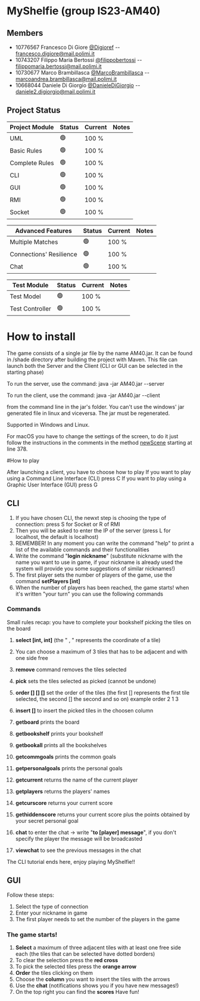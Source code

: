 # MyShelfie (group IS23-AM40)
## Members 
- 10776567 Francesco Di Giore [@Digioref](https://github.com/Digioref) -- 
  francesco.digiore@mail.polimi.it
- 10743207 Filippo Maria Bertossi [@filippobertossi](https://github.com/filippobertossi) -- 
  filippomaria.bertossi@mail.polimi.it
- 10730677 Marco Brambillasca [@MarcoBrambillasca](https://github.com/MarcoBrambillasca) -- 
  marcoandrea.brambillasca@mail.polimi.it
- 10668044 Daniele Di Giorgio [@DanieleDiGiorgio](https://github.com/DanieleDiGiorgio) -- 
  daniele2.digiorgio@mail.polimi.it

## Project Status

| Project Module | Status | Current | Notes |
| -------------- | ------ | ------- | ------- |
| UML | 🟢 | 100 % |
| Basic Rules | 🟢 | 100 % |
| Complete Rules | 🟢 | 100 % |
| CLI | 🟢 | 100 % |
| GUI | 🟢 | 100 % |
| RMI | 🟢 | 100 % |
| Socket | 🟢 | 100 % |

| Advanced Features | Status | Current | Notes |
| -------------- | ------ | ------- | ------- |
| Multiple Matches | 🟢 | 100 % |
| Connections' Resilience | 🟢 | 100 % |
| Chat | 🟢 | 100 % |

| Test Module | Status | Current | Notes |
| -------------- | ------ | ------- | ------- |
| Test Model | 🟢 | 100 % |
| Test Controller | 🟢 | 100 % |

# How to install

The game consists of a single jar file by the name AM40.jar. It can be found in /shade directory after building the project with Maven.
This file can launch both the Server and the Client (CLI or GUI can be selected in the starting phase)

To run the server, use the command:
java -jar AM40.jar --server

To run the client, use the command:
java -jar AM40.jar --client

from the command line in the jar's folder. 
You can't use the windows' jar generated file in linux and viceversa. The jar must be regenerated.

Supported in Windows and Linux.

For macOS you have to change the settings of the screen, to do it just follow the instructions in the comments in the method [newScene](https://github.com/Digioref/IS23-AM40/blob/main/src/main/java/it/polimi/ingsw/am40/GUI/Viewer.java) starting at line 378.


#How to play

After launching a client, you have to choose how to play
If you want to play using a Command Line Interface (CLI) press C
If you want to play using a Graphic User Interface (GUI) press G

## CLI
1. If you have chosen CLI, the newxt step is chooing the type of connection: press S for Socket or R of RMI
2. Then you will be asked to enter the IP of the server (press L for localhost, the default is localhost)
3. REMEMBER! In any moment you can write the command "help" to print a list of the available commands and their functionalities
4. Write the command "**login nickname**" (substitute nickname with the name you want to use in game, if your nickname is already used the system will provide you some suggestions of similar nicknames!)
5. The first player sets the number of players of the game, use the command **setPlayers [int]**
6. When the number of players has been reached, the game starts! when it's written "your turn" you can use the following commands

### Commands
Small rules recap: you have to complete your bookshelf picking the tiles on the board
1. **select [int, int]** (the " , " represents the coordinate of a tile)
2. You can choose a maximum of 3 tiles that has to be adjacent and with one side free
3. **remove** command removes the tiles selected
4. **pick** sets the tiles selected as picked (cannot be undone)
5. **order [] [] []** set the order of the tiles (the first [] represents the first tile selected, the second [] the second and so on) example order 2 1 3
6. **insert []** to insert the picked tiles in the choosen column 

6. **getboard** prints the board
7. **getbookshelf** prints your bookshelf
8. **getbookall** prints all the bookshelves

9. **getcommgoals** prints the common goals
10. **getpersonalgoals** prints the personal goals

11. **getcurrent** returns the name of the current player
12. **getplayers** returns the players' names

13. **getcurscore** returns your current score
14. **gethiddenscore** returns your current score plus the points obtained by your secret personal goal

15. **chat** to enter the chat -> write "**to [player] message**", if you don't specify the player the message will be broadcasted
16. **viewchat** to see the previous messages in the chat

The CLI tutorial ends here, enjoy playing MyShelfie!!

## GUI
Follow these steps:

1. Select the type of connection
2. Enter your nickname in game
3. The first player needs to set the number of the players in the game

   
### The game starts!

1. **Select** a maximum of three adjacent tiles with at least one free side each (the tiles that can be selected have dotted borders)
2. To clear the selection press the **red cross**
3. To pick the selected tiles press the **orange arrow**
4. **Order** the tiles clicking on them
5. Choose the **column** you want to insert the tiles with the arrows
6. Use the **chat** (notifications shows you if you have new messages!)
7. On the top right you can find the **scores**
Have fun!

